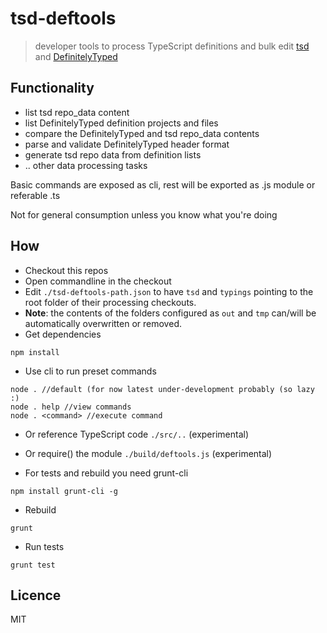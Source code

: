 # tsd-deftools

> developer tools to process TypeScript definitions and bulk edit [tsd](https://github.com/Diullei/tsd) and [DefinitelyTyped](https://github.com/borisyankov/DefinitelyTyped)


## Functionality


- list tsd repo_data content
- list DefinitelyTyped definition projects and files
- compare the DefinitelyTyped and tsd repo_data contents
- parse and validate DefinitelyTyped header format
- generate tsd repo data from definition lists
- .. other data processing tasks

Basic commands are exposed as cli, rest will be exported as .js module or referable .ts

Not for general consumption unless you know what you're doing

## How

- Checkout this repos
- Open commandline in the checkout
- Edit `./tsd-deftools-path.json` to have `tsd` and `typings` pointing to the root folder of their processing checkouts. 
- __Note__: the contents of the folders configured as `out` and `tmp` can/will be automatically overwritten or removed.
- Get dependencies
````
npm install
````

- Use cli to run preset commands
````
node . //default (for now latest under-development probably (so lazy :)
node . help //view commands
node . <command> //execute command
````

- Or reference TypeScript code `./src/..` (experimental)
- Or require() the module `./build/deftools.js`  (experimental) 

- For tests and rebuild you need grunt-cli
````
npm install grunt-cli -g
````

- Rebuild
````
grunt
````

- Run tests
````
grunt test
````

## Licence
MIT